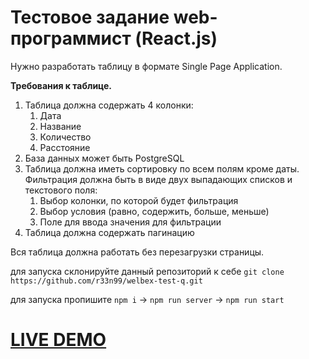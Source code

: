 # Тестовое задание web-программист (React.js)

Нужно разработать таблицу в формате Single Page Application.

**Требования к таблице.**

1. Таблица должна содержать 4 колонки:
    1. Дата
    2. Название
    3. Количество
    4. Расстояние
2. База данных может быть PostgreSQL
3. Таблица должна иметь сортировку по всем полям кроме даты. Фильтрация должна быть в виде двух выпадающих списков и текстового поля:
    1. Выбор колонки, по которой будет фильтрация
    2. Выбор условия (равно, содержить, больше, меньше)
    3. Поле для ввода значения для фильтрации
4. Таблица должна содержать пагинацию

Вся таблица должна работать без перезагрузки страницы.



для запуска cклонируйте данный репозиторий к себе `git clone https://github.com/r33n99/welbex-test-q.git`

для запуска пропишите `npm i` -> `npm run server` -> `npm run start`

 # <a href="https://welbex-test-q.surge.sh/" alt="demo" >LIVE DEMO</a>